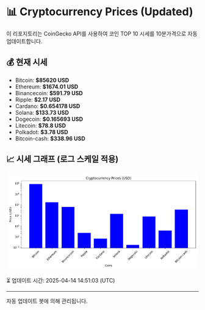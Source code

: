 
# 📊 Cryptocurrency Prices (Updated)

이 리포지토리는 CoinGecko API를 사용하여 코인 TOP 10 시세를 10분가격으로 자동 업데이트합니다.

## 💰 현재 시세
- Bitcoin: **$85620 USD**
- Ethereum: **$1674.01 USD**
- Binancecoin: **$591.79 USD**
- Ripple: **$2.17 USD**
- Cardano: **$0.654178 USD**
- Solana: **$133.73 USD**
- Dogecoin: **$0.165693 USD**
- Litecoin: **$78.8 USD**
- Polkadot: **$3.78 USD**
- Bitcoin-cash: **$338.96 USD**

## 📈 시세 그래프 (로그 스케일 적용)
![Crypto Prices](crypto_prices.png)

⏳ 업데이트 시간: 2025-04-14 14:51:03 (UTC)

---
자동 업데이트 봇에 의해 관리됩니다.
